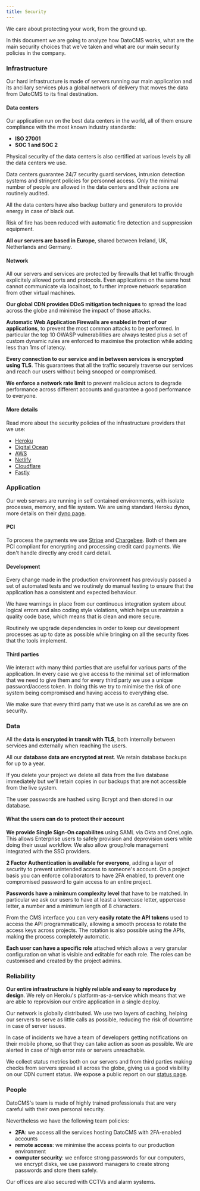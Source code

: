 ```yaml
---
title: Security
---
```


We care about protecting your work, from the ground up.

In this document we are going to analyze how DatoCMS works, what are the main security choices that we've taken and what are our main security policies in the company.


### Infrastructure

Our hard infrastructure is made of servers running our main application and its ancillary services plus a global network of delivery that moves the data from DatoCMS to its final destination.

#### Data centers

Our application run on the best data centers in the world, all of them ensure compliance with the most known industry standards:

 - **ISO 27001**
 - **SOC 1 and SOC 2**

Physical security of the data centers is also certified at various levels by all the data centers we use.

Data centers guarantee 24/7 security guard services, intrusion detection systems and stringent policies for personnel access. Only the minimal number of people are allowed in the data centers and their actions are routinely audited.

All the data centers have also backup battery and generators to provide energy in case of black out.

Risk of fire has been reduced with automatic fire detection and suppression equipment.

**All our servers are based in Europe**, shared between Ireland, UK, Netherlands and Germany.

#### Network

All our servers and services are protected by firewalls that let traffic through explicitely allowed ports and protocols. Even applications on the same host cannot communicate via localhost, to further improve network separation from other virtual machines.

**Our global CDN provides DDoS mitigation techniques** to spread the load across the globe and minimise the impact of those attacks.

**Automatic Web Application Firewalls are enabled in front of our applications**, to prevent the most common attacks to be performed. In particular the top 10 OWASP vulnerabilities are always tested plus a set of custom dynamic rules are enforced to maximise the protection while adding less than 1ms of latency.

**Every connection to our service and in between services is encrypted using TLS**. This guarantees that all the traffic securely traverse our services and reach our users without being snooped or compromised.

**We enforce a network rate limit** to prevent malicious actors to degrade performance across different accounts and guarantee a good performance to everyone.

#### More details

Read more about the security policies of the infrastructure providers that we use:
 - [Heroku](https://www.heroku.com/policy/security)
 - [Digital Ocean](https://www.digitalocean.com/legal/compliance/)
 - [AWS](https://aws.amazon.com/security/)
 - [Netlify](https://www.netlify.com/security/)
 - [Cloudflare](https://www.cloudflare.com/security/)
 - [Fastly](https://docs.fastly.com/en/guides/security-program)


### Application

Our web servers are running in self contained environments, with isolate processes, memory, and file system. We are using standard Heroku dynos, more details on their [dyno page](https://devcenter.heroku.com/articles/dynos#isolation-and-security).

#### PCI

To process the payments we use [Stripe](https://stripe.com/docs/security/stripe) and [Chargebee](https://www.chargebee.com/security/). Both of them are PCI compliant for encrypting and processing credit card payments. We don't handle directly any credit card detail.

#### Development

Every change made in the production environment has previously passed a set of automated tests and we routinely do manual testing to ensure that the application has a consistent and expected behaviour.

We have warnings in place from our continuous integration system about logical errors and also coding style violations, which helps us maintain a quality code base, which means that is clean and more secure.

Routinely we upgrade dependencies in order to keep our development processes as up to date as possible while bringing on all the security fixes that the tools implement.

#### Third parties

We interact with many third parties that are useful for various parts of the application. In every case we give access to the minimal set of information that we need to give them and for every third party we use a unique password/access token. In doing this we try to minimise the risk of one system being compromised and having access to everything else.

We make sure that every third party that we use is as careful as we are on security.


### Data

All the **data is encrypted in transit with TLS**, both internally between services and externally when reaching the users.

All our **database data are encrypted at rest**. We retain database backups for up to a year.

If you delete your project we delete all data from the live database immediately but we'll retain copies in our backups that are not accessible from the live system.

The user passwords are hashed using Bcrypt and then stored in our database.

#### What the users can do to protect their account

**We provide Single Sign-On capabilites** using SAML via Okta and OneLogin. This allows Enterprise users to safely provision and deprovision users while doing their usual workflow. We also allow group/role management integrated with the SSO providers.

**2 Factor Authentication is available for everyone**, adding a layer of security to prevent unintended access to someone's account. On a project basis you can enforce collaborators to have 2FA enabled, to prevent one compromised password to gain access to an entire project.

**Passwords have a minimum complexity level** that have to be matched. In particular we ask our users to have at least a lowercase letter, uppercase letter, a number and a minimum length of 8 characters.

From the CMS interface you can very **easily rotate the API tokens** used to access the API programmatically, allowing a smooth process to rotate the access keys across projects. The rotation is also possible using the APIs, making the process completely automatic.

**Each user can have a specific role** attached which allows a very granular configuration on what is visible and editable for each role. The roles can be customised and created by the project admins.


### Reliability

**Our entire infrastructure is highly reliable and easy to reproduce by design**. We rely on Heroku's platform-as-a-service which means that we are able to reprovision our entire application in a single deploy.

Our network is globally distributed. We use two layers of caching, helping our servers to serve as little calls as possible, reducing the risk of downtime in case of server issues.

In case of incidents we have a team of developers getting notifications on their mobile phone, so that they can take action as soon as possible. We are alerted in case of high error rate or servers unreachable.

We collect status metrics both on our servers and from third parties making checks from servers spread all across the globe, giving us a good visibility on our CDN current status. We expose a public report on our [status page](https://status.datocms.com/).


### People

DatoCMS's team is made of highly trained professionals that are very careful with their own personal security.

Nevertheless we have the following team policies:

 - **2FA**: we access all the services hosting DatoCMS with 2FA-enabled accounts
 - **remote access**: we minimise the access points to our production environment
 - **computer security**: we enforce strong passwords for our computers, we encrypt disks, we use password managers to create strong passwords and store them safely.

Our offices are also secured with CCTVs and alarm systems.